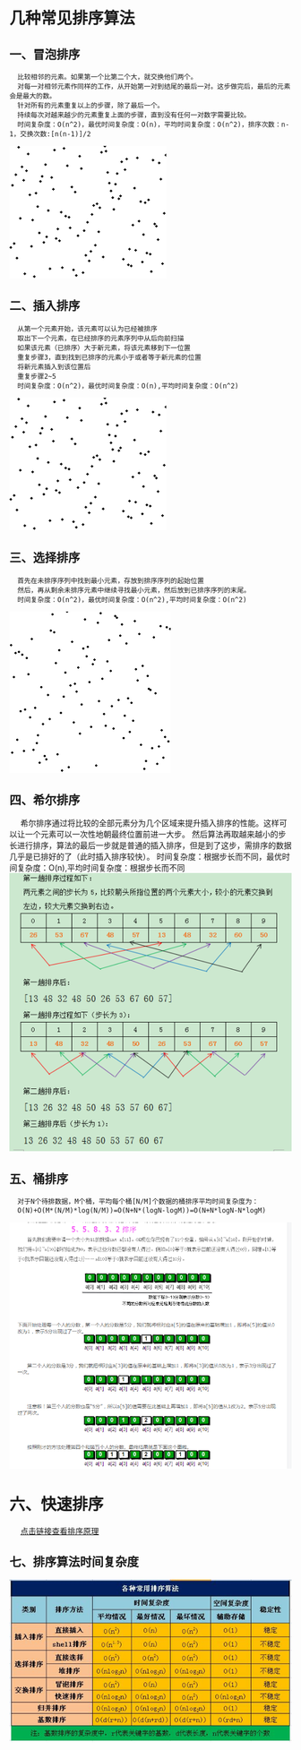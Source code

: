 # 几种常见排序算法
## 一、冒泡排序
      比较相邻的元素。如果第一个比第二个大，就交换他们两个。
      对每一对相邻元素作同样的工作，从开始第一对到结尾的最后一对。这步做完后，最后的元素会是最大的数。
      针对所有的元素重复以上的步骤，除了最后一个。
      持续每次对越来越少的元素重复上面的步骤，直到没有任何一对数字需要比较。
      时间复杂度：O(n^2)，最优时间复杂度：O(n)，平均时间复杂度：O(n^2)，排序次数：n-1，交换次数:[n(n-1)]/2
![img](https://github.com/BusyCowboys/SortDemo/blob/master/%E5%86%92%E6%B3%A1%E6%8E%92%E5%BA%8F.gif)

## 二、插入排序
      从第一个元素开始，该元素可以认为已经被排序
      取出下一个元素，在已经排序的元素序列中从后向前扫描
      如果该元素（已排序）大于新元素，将该元素移到下一位置
      重复步骤3，直到找到已排序的元素小于或者等于新元素的位置
      将新元素插入到该位置后
      重复步骤2~5
      时间复杂度：O(n^2)，最优时间复杂度：O(n),平均时间复杂度：O(n^2)
![img](https://github.com/BusyCowboys/SortDemo/blob/master/插入排序.gif)

## 三、选择排序
      首先在未排序序列中找到最小元素，存放到排序序列的起始位置
      然后，再从剩余未排序元素中继续寻找最小元素，然后放到已排序序列的末尾。
      时间复杂度：O(n^2)，最优时间复杂度：O(n^2),平均时间复杂度：O(n^2)
![img](https://github.com/BusyCowboys/SortDemo/blob/master/选择排序.gif)

## 四、希尔排序
      希尔排序通过将比较的全部元素分为几个区域来提升插入排序的性能。这样可以让一个元素可以一次性地朝最终位置前进一大步。
      然后算法再取越来越小的步长进行排序，算法的最后一步就是普通的插入排序，但是到了这步，需排序的数据几乎是已排好的了（此时插入排序较快）。
      时间复杂度：根据步长而不同，最优时间复杂度：O(n),平均时间复杂度：根据步长而不同
![img](https://github.com/BusyCowboys/SortDemo/blob/master/希尔排序.png)

## 五、桶排序
      对于N个待排数据，M个桶，平均每个桶[N/M]个数据的桶排序平均时间复杂度为：
      O(N)+O(M*(N/M)*log(N/M))=O(N+N*(logN-logM))=O(N+N*logN-N*logM)
![img](https://github.com/BusyCowboys/SortDemo/blob/master/桶排序.png)

# 六、快速排序
      [点击链接查看排序原理](http://www.cnblogs.com/ahalei/p/3568434.html) 
      
## 七、排序算法时间复杂度
![img](https://github.com/BusyCowboys/SortDemo/blob/master/排序算法时间复杂度.jpg)
